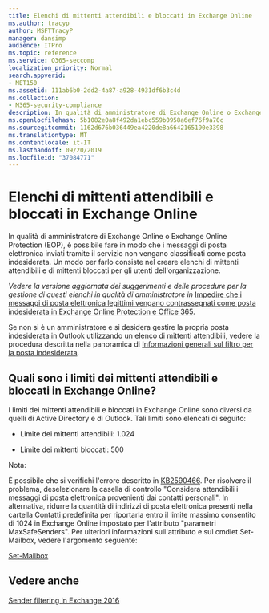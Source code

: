 ```yaml
---
title: Elenchi di mittenti attendibili e bloccati in Exchange Online
ms.author: tracyp
author: MSFTTracyP
manager: dansimp
audience: ITPro
ms.topic: reference
ms.service: O365-seccomp
localization_priority: Normal
search.appverid:
- MET150
ms.assetid: 111ab6b0-2dd2-4a87-a928-4931df6b3c4d
ms.collection:
- M365-security-compliance
description: In qualità di amministratore di Exchange Online o Exchange Online Protection (EOP), è possibile fare in modo che i messaggi di posta elettronica inviati tramite il servizio non vengano classificati come posta indesiderata. Un modo per farlo consiste nel creare elenchi di mittenti attendibili e di mittenti bloccati per gli utenti dell'organizzazione.
ms.openlocfilehash: 5b1082e0a8f492da1ebc559b0958a6ef76f9a70c
ms.sourcegitcommit: 1162d676b036449ea4220de8a6642165190e3398
ms.translationtype: MT
ms.contentlocale: it-IT
ms.lasthandoff: 09/20/2019
ms.locfileid: "37084771"
---
```

# <a name="safe-sender-and-blocked-sender-lists-in-exchange-online"></a>Elenchi di mittenti attendibili e bloccati in Exchange Online

In qualità di amministratore di Exchange Online o Exchange Online Protection (EOP), è possibile fare in modo che i messaggi di posta elettronica inviati tramite il servizio non vengano classificati come posta indesiderata. Un modo per farlo consiste nel creare elenchi di mittenti attendibili e di mittenti bloccati per gli utenti dell'organizzazione. 
  
 *Vedere la versione aggiornata dei suggerimenti e delle procedure per la gestione di questi elenchi in qualità di amministratore in* [Impedire che i messaggi di posta elettronica legittimi vengano contrassegnati come posta indesiderata in Exchange Online Protection e Office 365](https://go.microsoft.com/fwlink/p/?LinkID=534224). 
  
Se non si è un amministratore e si desidera gestire la propria posta indesiderata in Outlook utilizzando un elenco di mittenti attendibili, vedere la procedura descritta nella panoramica di [Informazioni generali sul filtro per la posta indesiderata](https://go.microsoft.com/fwlink/?LinkId=817222). 
  
## <a name="what-is-the-safe-and-blocked-sender-limits-in-exchange-online"></a>Quali sono i limiti dei mittenti attendibili e bloccati in Exchange Online?

I limiti dei mittenti attendibili e bloccati in Exchange Online sono diversi da quelli di Active Directory e di Outlook. Tali limiti sono elencati di seguito:
  
- Limite dei mittenti attendibili: 1.024
    
- Limite dei mittenti bloccati: 500
    
Nota:
  
È possibile che si verifichi l'errore descritto in [KB2590466](https://support.microsoft.com/help/2590466/you-receive-the-error-junk-e-mail-validation-error-in-outlook-web-app). Per risolvere il problema, deselezionare la casella di controllo "Considera attendibili i messaggi di posta elettronica provenienti dai contatti personali". In alternativa, ridurre la quantità di indirizzi di posta elettronica presenti nella cartella Contatti predefinita per riportarla entro il limite massimo consentito di 1024 in Exchange Online impostato per l'attributo "parametri MaxSafeSenders". Per ulteriori informazioni sull'attributo e sul cmdlet Set-Mailbox, vedere l'argomento seguente:
  
[Set-Mailbox](https://docs.microsoft.com/powershell/module/exchange/mailboxes/Set-Mailbox)
  
## <a name="see-also"></a>Vedere anche

[Sender filtering in Exchange 2016](http://technet.microsoft.com/library/b833f864-ff10-46a0-a653-28fb9ba30896.aspx)

